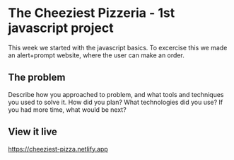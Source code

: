 # The Cheeziest Pizzeria - 1st javascript project

This week we started with the javascript basics. To excercise this we made an alert+prompt website, where the user can make an order. 

## The problem

Describe how you approached to problem, and what tools and techniques you used to solve it. How did you plan? What technologies did you use? If you had more time, what would be next?

## View it live

https://cheeziest-pizza.netlify.app
